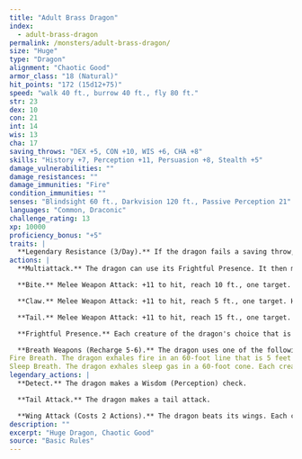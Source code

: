 ```yaml
---
title: "Adult Brass Dragon"
index:
  - adult-brass-dragon
permalink: /monsters/adult-brass-dragon/
size: "Huge"
type: "Dragon"
alignment: "Chaotic Good"
armor_class: "18 (Natural)"
hit_points: "172 (15d12+75)"
speed: "walk 40 ft., burrow 40 ft., fly 80 ft."
str: 23
dex: 10
con: 21
int: 14
wis: 13
cha: 17
saving_throws: "DEX +5, CON +10, WIS +6, CHA +8"
skills: "History +7, Perception +11, Persuasion +8, Stealth +5"
damage_vulnerabilities: ""
damage_resistances: ""
damage_immunities: "Fire"
condition_immunities: ""
senses: "Blindsight 60 ft., Darkvision 120 ft., Passive Perception 21"
languages: "Common, Draconic"
challenge_rating: 13
xp: 10000
proficiency_bonus: "+5"
traits: |
  **Legendary Resistance (3/Day).** If the dragon fails a saving throw, it can choose to succeed instead.
actions: |
  **Multiattack.** The dragon can use its Frightful Presence. It then makes three attacks: one with its bite and two with its claws.

  **Bite.** Melee Weapon Attack: +11 to hit, reach 10 ft., one target. Hit: 17 (2d10 + 6) piercing damage.

  **Claw.** Melee Weapon Attack: +11 to hit, reach 5 ft., one target. Hit: 13 (2d6 + 6) slashing damage.

  **Tail.** Melee Weapon Attack: +11 to hit, reach 15 ft., one target. Hit: 15 (2d8 + 6) bludgeoning damage.

  **Frightful Presence.** Each creature of the dragon's choice that is within 120 feet of the dragon and aware of it must succeed on a DC 16 Wisdom saving throw or become frightened for 1 minute. A creature can repeat the saving throw at the end of each of its turns, ending the effect on itself on a success. If a creature's saving throw is successful or the effect ends for it, the creature is immune to the dragon's Frightful Presence for the next 24 hours .

  **Breath Weapons (Recharge 5-6).** The dragon uses one of the following breath weapons.
Fire Breath. The dragon exhales fire in an 60-foot line that is 5 feet wide. Each creature in that line must make a DC 18 Dexterity saving throw, taking 45 (13d6) fire damage on a failed save, or half as much damage on a successful one.
Sleep Breath. The dragon exhales sleep gas in a 60-foot cone. Each creature in that area must succeed on a DC 18 Constitution saving throw or fall unconscious for 10 minutes. This effect ends for a creature if the creature takes damage or someone uses an action to wake it.  
legendary_actions: |
  **Detect.** The dragon makes a Wisdom (Perception) check.

  **Tail Attack.** The dragon makes a tail attack.

  **Wing Attack (Costs 2 Actions).** The dragon beats its wings. Each creature within 10 ft. of the dragon must succeed on a DC 19 Dexterity saving throw or take 13 (2d6 + 6) bludgeoning damage and be knocked prone. The dragon can then fly up to half its flying speed.
description: ""
excerpt: "Huge Dragon, Chaotic Good"
source: "Basic Rules"
---
```

